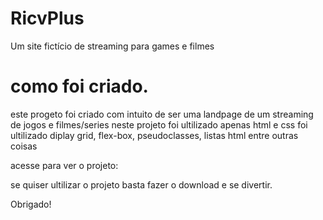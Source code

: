 # RicvPlus
Um site fictício de streaming para games e filmes

# como foi criado.
este progeto foi criado com intuito de ser uma landpage de um streaming de jogos e filmes/series
neste projeto foi ultilizado apenas html e css
foi ultilizado diplay grid, flex-box, pseudoclasses, listas html entre outras coisas

acesse para ver o projeto:

se quiser ultilizar o projeto basta fazer o download e se divertir.

Obrigado!
